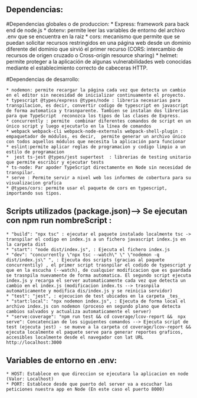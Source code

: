 ## Dependencias:
  #Dependencias globales o de produccion:
    * Express: framework para back end de node.js
    * dotenv: permite leer las variables de entorno del archivo .env que se encuentra en la raiz
    * cors:  mecanismo que permite que se puedan solicitar recursos restringidos  en una página web desde un dominio diferente del dominio que sirvió el primer recurso (CORS: intercambio de recursos de origen cruzado o Cross-origin resource sharing)
    * helmet: permite proteger a la aplicación de algunas vulnerabilidades web conocidas mediante el establecimiento correcto de cabeceras HTTP.
    

  #Dependencias de desarrollo: 

    * nodemon: permite recargar la página cada vez que detecta un cambio en el editor sin necesidad de inicializar continuamente el proyecto. 
    * typescript @types/express @types/node : libreria necesarias para transpilacion, es decir, convertir codigo de typescript en javascript de forma automatica y trasnparente. Tambien se instalan dos librerias para que TypeScript  reconozca los tipos de las clases de Express.
    * concurrently : permite  combinar diferentes comandos de script en un único script y luego ejecutarlo en la línea de comandos
    * webpack webpack-cli webpack-node-externals webpack-shell-plugin :  empaquetador de módulos, es decir,  permite generar un archivo único con todos aquellos módulos que necesita la aplicación para funcionar
    * eslint:permite aplicar reglas de programacion y codigo limpio a un estilo de programacion 
    *  jest ts-jest @types/jest supertest  : librerias de testing unitario que permite escribir y ejecutar tests
    * ts-node: Par apoder TypeScript directamente en Node sin necesidad de transpilar.
    * serve : Permite servir a nivel web los informes de cobertura para su visualizacion grafica
    * @types/cors: permite usar el paquete de cors en typescript, importando sus tipos.


## Scripts utilizados (package.json)--> Se ejecutan con npm run nombreScript :
    * "build": "npx tsc" : ejecutar el paquete instalado localmente tsc -> transpilar el codigo en index.js a un fichero javascript index.js en la carpeta dist
    * "start": "node dist/index.js", : Ejecuta el fichero index.js
    * "dev": "concurrently \"npx tsc --watch\" \" \"nodemon -q dist/index.js\" ", : Ejecuta dos scripts (gracias al paquete concurrentily) , el primer script trasnpilar el codido de typescript y que en la escucha (--watch), de cualquier modificacion que es guardada se trasnpila nuevamente de forma automatica. El segundo script ejecuta index.js y recarga el server automaticamente cada vez que detecta un cambio en el index.js (modificacion index.ts --> trasnpila automaticamente y modifica dis/index.js y se reinicia servidor)
    * "test": "jest", : ejecucion de test ubicados en la carpeta _tes_
    * "start:local": "npx nodemon index.js", : Ejecuta de forma local el archivo index.js con nodemon (proceso en segundo plano que detecta cambios salvados y actualiza automaticamente el server)
    * "serve:coverage": "npm run test && cd coverage/lcov-report &&  npx serve": Concatencian de los siguientes comandos --> Ejecuta script de test (ejecuta jest) - se mueve a la carpeta cd coverage/lcov-report && ejecuta localmente el paquete serve para generar reportes graficos, accesibles localmente desde el navegador con lat URL  http://localhost:3000   

  ## Variables de entorno en .env:
    * HOST: Establece en que direccion se ejecutara la aplicacion en node (Valor: Localhost)
    * PORT: Establece desde que puerto del server va a escuchar las peticiones nuestra app en Node (En este caso el puerto 8000)
